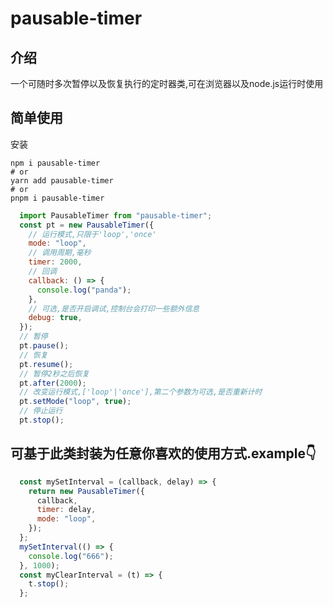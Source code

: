 # pausable-timer

## 介绍

一个可随时多次暂停以及恢复执行的定时器类,可在浏览器以及node.js运行时使用

## 简单使用

安装

```shell
npm i pausable-timer
# or
yarn add pausable-timer
# or
pnpm i pausable-timer
```

```JavaScript
  import PausableTimer from "pausable-timer";
  const pt = new PausableTimer({
    // 运行模式,只限于'loop','once'
    mode: "loop",
    // 调用周期,毫秒
    timer: 2000,
    // 回调
    callback: () => {
      console.log("panda");
    },
    // 可选,是否开启调试,控制台会打印一些额外信息
    debug: true,
  });
  // 暂停
  pt.pause();
  // 恢复
  pt.resume();
  // 暂停2秒之后恢复
  pt.after(2000);
  // 改变运行模式,['loop'|'once'],第二个参数为可选,是否重新计时
  pt.setMode("loop", true);
  // 停止运行
  pt.stop();
```

## 可基于此类封装为任意你喜欢的使用方式.example👇

```JavaScript
  const mySetInterval = (callback, delay) => {
    return new PausableTimer({
      callback,
      timer: delay,
      mode: "loop",
    });
  };
  mySetInterval(() => {
    console.log("666");
  }, 1000);
  const myClearInterval = (t) => {
    t.stop();
  };
```
